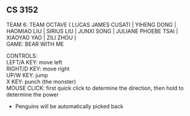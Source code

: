## CS 3152
TEAM 6: TEAM OCTAVE ( LUCAS JAMES CUSATI | YIHENG DONG | HAOMIAO LIU | 
SIRIUS LIU | JUNXI SONG | JULIANE PHOEBE TSAI | XIAOYAO YAO | ZILI ZHOU )  
GAME: BEAR WITH ME

CONTROLS:  
LEFT/A KEY: move left  
RIGHT/D KEY: move right  
UP/W KEY: jump  
X KEY: punch (the monster)  
MOUSE CLICK: first quick click to determine the direction, then hold to determine the power  
* Penguins will be automatically picked back
